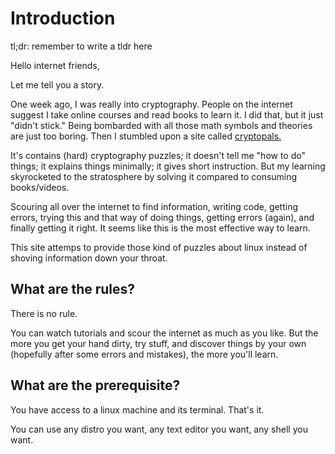 # Introduction
tl;dr: remember to write a tldr here

Hello internet friends,

Let me tell you a story.

One week ago, I was really into cryptography. People on the internet suggest I take online courses and read books to learn it. I did that, but it just "didn't stick." Being bombarded with all those math symbols and theories are just too boring. Then I stumbled upon a site called [cryptopals.](https://cryptopals.com)

It's contains (hard) cryptography puzzles; it doesn't tell me "how to do" things; it explains things minimally; it gives short instruction. But my learning skyrocketed to the stratosphere by solving it compared to consuming books/videos.

Scouring all over the internet to find information, writing code, getting errors, trying this and that way of doing things, getting errors (again), and finally getting it right. It seems like this is the most effective way to learn.

This site attemps to provide those kind of puzzles about linux instead of shoving information down your throat.

## What are the rules?
There is no rule. 

You can watch tutorials and scour the internet as much as you like. But the more you get your hand dirty, try stuff, and discover things by your own (hopefully after some errors and mistakes), the more you'll learn.

## What are the prerequisite?
You have access to a linux machine and its terminal. That's it.

You can use any distro you want, any text editor you want, any shell you want. 